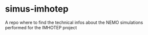 # simus-imhotep
A repo where to find the technical infos about the NEMO simulations performed for the IMHOTEP project

